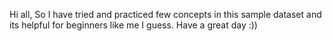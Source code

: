 Hi all,
So I have tried and practiced few concepts in this sample dataset and its helpful for beginners like me I guess.
Have a great day :))
